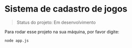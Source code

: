 <h1>Sistema de cadastro de jogos </h1>

>Status do projeto: Em desenvolvimento

Para rodar esse projeto na sua máquina, por favor digite:


```
node app.js
```
